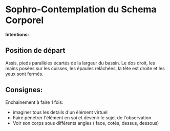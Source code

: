 # Sophro-Contemplation du Schema Corporel

**Intentions:** 

## Position de départ

Assis, pieds parallèles écartés de la largeur du bassin. Le dos
droit, les mains posées sur les cuisses, les épaules relâchées, la tête est droite et les yeux sont fermés.

## Consignes:

Enchainement à faire 1 fois:
- imaginer tous les details d'un élément virtuel
- Faire pénétrer l'élément en soi et devenir le sujet de l'observation
- Voir son corps sous différents angles ( face, cotés, dessus, dessous)
